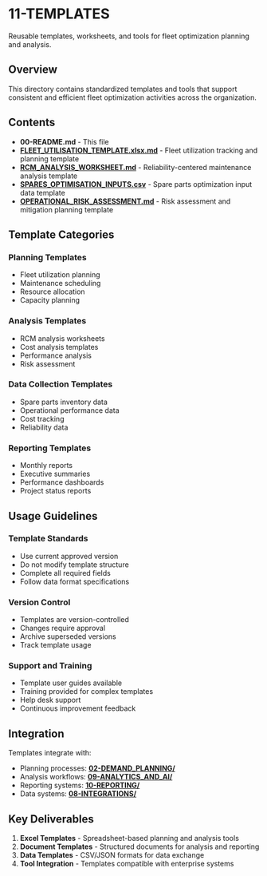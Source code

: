 # 11-TEMPLATES

Reusable templates, worksheets, and tools for fleet optimization planning and analysis.

## Overview

This directory contains standardized templates and tools that support consistent and efficient fleet optimization activities across the organization.

## Contents

- **00-README.md** - This file
- **[FLEET_UTILISATION_TEMPLATE.xlsx.md](FLEET_UTILISATION_TEMPLATE.xlsx.md)** - Fleet utilization tracking and planning template
- **[RCM_ANALYSIS_WORKSHEET.md](RCM_ANALYSIS_WORKSHEET.md)** - Reliability-centered maintenance analysis template
- **[SPARES_OPTIMISATION_INPUTS.csv](SPARES_OPTIMISATION_INPUTS.csv)** - Spare parts optimization input data template
- **[OPERATIONAL_RISK_ASSESSMENT.md](OPERATIONAL_RISK_ASSESSMENT.md)** - Risk assessment and mitigation planning template

## Template Categories

### Planning Templates
- Fleet utilization planning
- Maintenance scheduling
- Resource allocation
- Capacity planning

### Analysis Templates
- RCM analysis worksheets
- Cost analysis templates
- Performance analysis
- Risk assessment

### Data Collection Templates
- Spare parts inventory data
- Operational performance data
- Cost tracking
- Reliability data

### Reporting Templates
- Monthly reports
- Executive summaries
- Performance dashboards
- Project status reports

## Usage Guidelines

### Template Standards
- Use current approved version
- Do not modify template structure
- Complete all required fields
- Follow data format specifications

### Version Control
- Templates are version-controlled
- Changes require approval
- Archive superseded versions
- Track template usage

### Support and Training
- Template user guides available
- Training provided for complex templates
- Help desk support
- Continuous improvement feedback

## Integration

Templates integrate with:
- Planning processes: **[02-DEMAND_PLANNING/](../02-DEMAND_PLANNING/)**
- Analysis workflows: **[09-ANALYTICS_AND_AI/](../09-ANALYTICS_AND_AI/)**
- Reporting systems: **[10-REPORTING/](../10-REPORTING/)**
- Data systems: **[08-INTEGRATIONS/](../08-INTEGRATIONS/)**

## Key Deliverables

1. **Excel Templates** - Spreadsheet-based planning and analysis tools
2. **Document Templates** - Structured documents for analysis and reporting
3. **Data Templates** - CSV/JSON formats for data exchange
4. **Tool Integration** - Templates compatible with enterprise systems
